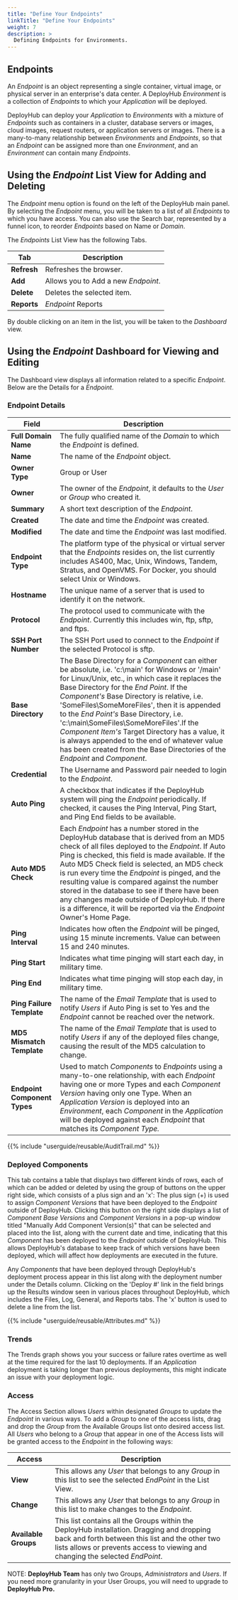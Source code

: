 ```yaml
---
title: "Define Your Endpoints"
linkTitle: "Define Your Endpoints"
weight: 7
description: >
  Defining Endpoints for Environments.
---
```

## Endpoints

An _Endpoint_ is an object representing a single container, virtual image, or physical server in an enterprise's data center. A DeployHub _Environment_ is a collection of _Endpoints_ to which your _Application_ will be deployed.

 DeployHub can deploy your _Application_ to _Environments_ with a mixture of _Endpoints_ such as containers in a cluster,  database servers or images, cloud images, request routers, or application servers or images. There is a many-to-many relationship between _Environments_ and _Endpoints_, so that an _Endpoint_ can be assigned more than one _Environment_, and an _Environment_ can contain many _Endpoints_.

## Using the _Endpoint_ List View for Adding and Deleting

The _Endpoint_ menu option is found on the left of the DeployHub main panel. By selecting the _Endpoint_ menu, you will be taken to a list of all _Endpoints_ to which you have access. You can also use the Search bar, represented by a funnel icon, to reorder _Endpoints_ based on Name or _Domain_.

The _Endpoints_ List View has the following Tabs.

| Tab | Description |
| --- | --- |
|**Refresh** | Refreshes the browser. |
| **Add** | Allows you to Add a new _Endpoint_. |
| **Delete** | Deletes the selected item. |
| **Reports** | _Endpoint_ Reports |

By double clicking on an item in the list, you will be taken to the _Dashboard_ view.

## Using the _Endpoint_ Dashboard for Viewing and Editing

The Dashboard view displays all information related to a specific _Endpoint_.  Below are the Details for a _Endpoint_.

### Endpoint Details

| Field | Description |
| --- | --- |
| **Full Domain Name** | The fully qualified name of the _Domain_ to which the _Endpoint_ is defined.|
| **Name** | The name of the _Endpoint_ object. |
| **Owner Type** | Group or User |
| **Owner** | The owner of the _Endpoint_, it defaults to the _User_ or _Group_ who created it. |
| **Summary** | A short text description of the _Endpoint_. |
| **Created** | The date and time the _Endpoint_ was created. |
| **Modified**| The date and time the _Endpoint_ was last modified. |
| **Endpoint Type** | The platform type of the physical or virtual server that the _Endpoints_ resides on, the list currently includes AS400, Mac, Unix, Windows, Tandem, Stratus, and OpenVMS. For Docker, you should select Unix or Windows. |
| **Hostname**| The unique name of a server that is used to identify it on the network. |
| **Protocol** | The protocol used to communicate with the _Endpoint_. Currently this includes win, ftp, sftp, and ftps. |
| **SSH Port Number** | The SSH Port used to connect to the _Endpoint_ if the selected Protocol is sftp. |
| **Base Directory** | The Base Directory for a _Component_ can either be absolute, i.e. 'c:\main' for Windows or '/main' for Linux/Unix, etc., in which case it replaces the Base Directory for the _End Point_. If the _Component's_ Base Directory is relative, i.e. 'SomeFiles\SomeMoreFiles', then it is appended to the _End Point's_ Base Directory, i.e. 'c:\main\SomeFiles\SomeMoreFiles'.If the _Component Item's_ Target Directory has a value, it is always appended to the end of whatever value has been created from the Base Directories of the _Endpoint_ and _Component_. |
| **Credential** | The Username and Password pair needed to login to the _Endpoint_. |
| **Auto Ping** | A checkbox that indicates if the DeployHub system will ping the _Endpoint_ periodically. If checked, it causes the Ping Interval, Ping Start, and Ping End fields to be available. |
| **Auto MD5 Check** | Each _Endpoint_ has a number stored in the DeployHub database that is derived from an MD5 check of all files deployed to the _Endpoint_. If Auto Ping is checked, this field is made available. If the Auto MD5 Check field is selected, an MD5 check is run every time the _Endpoint_ is pinged, and the resulting value is compared against the number stored in the database to see if there have been any changes made outside of DeployHub. If there is a difference, it will be reported via the _Endpoint_ Owner's Home Page. |
| **Ping Interval**| Indicates how often the _Endpoint_ will be pinged, using 15 minute increments. Value can between 15 and 240 minutes. |
| **Ping Start** | Indicates what time pinging will start each day, in military time. |
|**Ping End** | Indicates what time pinging will stop each day, in military time. |
| **Ping Failure Template** | The name of the _Email Template_ that is used to notify _Users_ if Auto Ping is set to Yes and the _Endpoint_ cannot be reached over the network. |
| **MD5 Mismatch Template** | The name of the _Email Template_ that is used to notify _Users_ if any of the deployed files change, causing the result of the MD5 calculation to change. |
| **Endpoint Component Types** | Used to match _Components_ to _Endpoints_ using a many-to-one relationship, with each _Endpoint_ having one or more Types and each _Component Version_ having only one Type. When an _Application Version_ is deployed into an _Environment_, each _Component_ in the _Application_ will be deployed against each _Endpoint_ that matches its _Component Type._ |

{{% include "userguide/reusable/AuditTrail.md" %}}

### Deployed Components

This tab contains a table that displays two different kinds of rows, each of which can be added or deleted by using the group of buttons on the upper right side, which consists of a plus sign and an 'x': The plus sign (+) is used to assign _Component Versions_ that have been deployed to the _Endpoint_ outside of DeployHub. Clicking this button on the right side displays a list of _Component Base Versions_ and _Component Versions_ in a pop-up window titled "Manually Add Component Version(s)" that can be selected and placed into the list, along with the current date and time, indicating that this _Component_ has been deployed to the _Endpoint_ outside of DeployHub. This allows DeployHub's database to keep track of which versions have been deployed, which will affect how deployments are executed in the future.

Any _Components_ that have been deployed through DeployHub's deployment process appear in this list along with the deployment number under the Details column. Clicking on the 'Deploy #' link in the field brings up the Results window seen in various places throughout DeployHub, which includes the Files, Log, General, and Reports tabs. The 'x' button is used to delete a line from the list.

{{% include "userguide/reusable/Attributes.md" %}}

### Trends

The Trends graph shows you your success or failure rates overtime as well at the time required for the last 10 deployments. If an _Application_ deployment is taking longer than previous deployments, this might indicate an issue with your deployment logic.

### Access

The Access Section allows _Users_ within designated _Groups_ to update the _Endpoint_ in various ways. To add a _Group_ to one of the access lists, drag and drop the _Group_ from the Available Groups list onto desired access list. All _Users_ who belong to a _Group_ that appear in one of the Access lists will be granted access to the _Endpoint_ in the following ways:

| Access | Description |
| --- | --- |
|**View**| This allows any _User_ that belongs to any _Group_ in this list to see the selected _EndPoint_ in the List View. |
|**Change**| This allows any _User_ that belongs to any _Group_ in this list to make changes to the _Endpoint_. |
|**Available Groups**|This list contains all the Groups within the DeployHub installation. Dragging and dropping back and forth between this list and the other two lists allows or prevents access to viewing and changing the selected _EndPoint_.

NOTE: **DeployHub Team** has only two Groups, _Administrators_ and _Users_. If you need more granularity in your User Groups, you will need to upgrade to **DeployHub Pro.**
